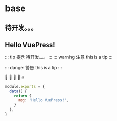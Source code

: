 # base

## 待开发。。。

## Hello VuePress!

::: tip 提示
待开发。。。
:::
::: warning 注意
this is a tip
:::

::: danger 警告
this is a tip
:::

:tada: :100: :bamboo: :gift_heart: :fire:

```js
module.exports = {
  data() {
    return {
      msg: 'Hello VuePress!',
    }
  },
}
```
